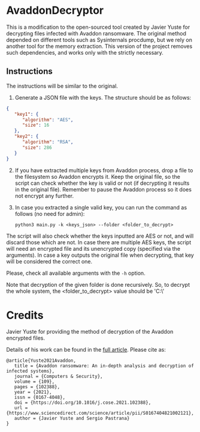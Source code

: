# AvaddonDecryptor

This is a modification to the open-sourced tool created by Javier Yuste for decrypting 
files infected with Avaddon ransomware. 
The original method depended on different tools such as Sysinternals procdump, but 
we rely on another tool for the memory extraction. This version of the project
removes such dependencies, and works only with the strictly necessary.

## Instructions

The instructions will be similar to the original.

1) Generate a JSON file with the keys. The structure should be as follows:
```json
{
   "key1": {
      "algorithm": "AES",
      "size": 16
   },
   "key2": {
      "algorithm": "RSA",
      "size": 286
   }
}
```
   
2) If you have extracted multiple keys from Avaddon process, drop a file to the filesystem so Avaddon encrypts it. Keep the original file, 
so the script can check whether the key is valid or not (if decrypting it results
in the original file). Remember to pause the Avaddon process so it does not encrypt 
any further.

3) In case you extracted a single valid key, you can run the command as follows (no need for admin):

    `python3 main.py -k <keys_json> --folder <folder_to_decrypt>`

   
The script will also check whether the keys inputted are AES or not, and will
discard those which are not. In case there are multiple AES keys, the script will need 
an encrypted file and its unencrypted copy (specified via the arguments). In case 
a key outputs the original file when decrypting, that key will be considered the 
correct one.  
   
Please, check all available arguments with the `-h` option.

Note that decryption of the given folder is done recursively. So, to decrypt the whole system, the <folder_to_decrypt> value should be 'C:\\'

# Credits

Javier Yuste for providing the method of decryption of the Avaddon encrypted files.

Details of his work can be found in the [full article](https://www.sciencedirect.com/science/article/pii/S0167404821002121). Please cite as:

```
@article{Yuste2021Avaddon,
   title = {Avaddon ransomware: An in-depth analysis and decryption of infected systems},
   journal = {Computers & Security},
   volume = {109},
   pages = {102388},
   year = {2021},
   issn = {0167-4048},
   doi = {https://doi.org/10.1016/j.cose.2021.102388},
   url = {https://www.sciencedirect.com/science/article/pii/S0167404821002121},
   author = {Javier Yuste and Sergio Pastrana}
}
```
